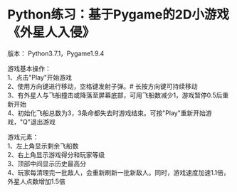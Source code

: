 # Python练习：基于Pygame的2D小游戏《外星人入侵》
版本： Python3.7.1，Pygame1.9.4

游戏基本操作：  
1、点击"Play"开始游戏  
2、使用方向键进行移动，空格键发射子弹。# 长按方向键可持续移动  
3、有外星人与飞船撞击或降落至屏幕底部，可用飞船数减少1，游戏暂停0.5后重新开始  
4、初始化飞船总数为3，3条命都失去时游戏结束。可按"Play"重新开始游戏，"Q"退出游戏  

游戏元素：  
1、左上角显示剩余飞船数  
2、右上角显示游戏得分和玩家等级  
3、顶部中间显示历史最高分  
4、玩家每清理完一批敌人，会重新刷新一批新敌人。同时，游戏速度加速1.1倍，外星人点数增加1.5倍
